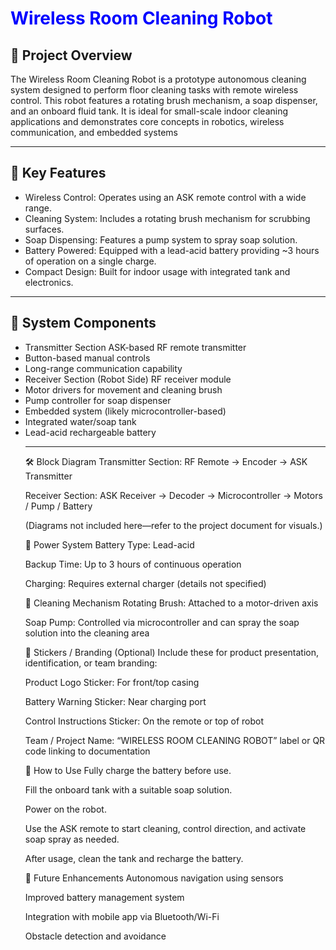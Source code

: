<h1 style="color:blue">Wireless Room Cleaning Robot</h1>
<h2> 🧼 Project Overview</h2>
<p>The Wireless Room Cleaning Robot is a prototype autonomous cleaning system designed to perform floor cleaning tasks with remote wireless control. This robot features a rotating brush mechanism, a soap dispenser, and an onboard fluid tank. It is ideal for small-scale indoor cleaning applications and demonstrates core concepts in robotics, wireless communication, and embedded systems</p>
<hr>
<h2>🤖 Key Features</h2>
<ul>
<li>Wireless Control: Operates using an ASK remote control with a wide range.</li>
<li>Cleaning System: Includes a rotating brush mechanism for scrubbing surfaces.</li>
<li>Soap Dispensing: Features a pump system to spray soap solution.</li>
<li>Battery Powered: Equipped with a lead-acid battery providing ~3 hours of operation on a single charge.</li>
<li>Compact Design: Built for indoor usage with integrated tank and electronics.</li>
</ul>
<hr>
<h2>🔧 System Components</h2>
<ul>
<li>Transmitter Section
ASK-based RF remote transmitter</li>

<li>Button-based manual controls</li>
<li>Long-range communication capability</li>

<li>Receiver Section (Robot Side)
RF receiver module</li>

<li>Motor drivers for movement and cleaning brush</li>

<li>Pump controller for soap dispenser</li>

<li>Embedded system (likely microcontroller-based)</li>

<li>Integrated water/soap tank</li>

<li>Lead-acid rechargeable battery</li>
<hr>

🛠 Block Diagram
Transmitter Section: RF Remote → Encoder → ASK Transmitter

Receiver Section: ASK Receiver → Decoder → Microcontroller → Motors / Pump / Battery

(Diagrams not included here—refer to the project document for visuals.)

🔋 Power System
Battery Type: Lead-acid

Backup Time: Up to 3 hours of continuous operation

Charging: Requires external charger (details not specified)

🧴 Cleaning Mechanism
Rotating Brush: Attached to a motor-driven axis

Soap Pump: Controlled via microcontroller and can spray the soap solution into the cleaning area

🧷 Stickers / Branding (Optional)
Include these for product presentation, identification, or team branding:

Product Logo Sticker: For front/top casing

Battery Warning Sticker: Near charging port

Control Instructions Sticker: On the remote or top of robot

Team / Project Name: “WIRELESS ROOM CLEANING ROBOT” label or QR code linking to documentation

🚀 How to Use
Fully charge the battery before use.

Fill the onboard tank with a suitable soap solution.

Power on the robot.

Use the ASK remote to start cleaning, control direction, and activate soap spray as needed.

After usage, clean the tank and recharge the battery.

🧠 Future Enhancements
Autonomous navigation using sensors

Improved battery management system

Integration with mobile app via Bluetooth/Wi-Fi

Obstacle detection and avoidance

